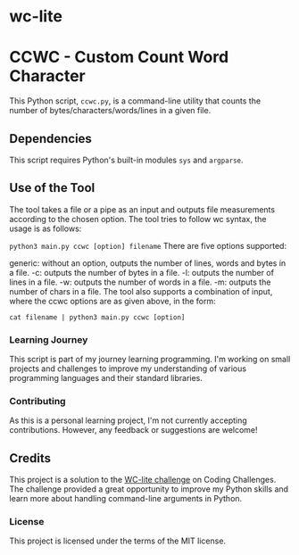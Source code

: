 # wc-lite

# CCWC - Custom Count Word Character
This Python script, `ccwc.py`, is a command-line utility that counts the number of bytes/characters/words/lines in a given file. 

## Dependencies
This script requires Python's built-in modules `sys` and `argparse`.

## Use of the Tool

The tool takes a file or a pipe as an input and outputs file measurements according to the chosen option.
The tool tries to follow wc syntax, the usage is as follows:

```python3 main.py ccwc [option] filename```
There are five options supported:

generic: without an option, outputs the number of lines, words and bytes in a file.
-c: outputs the number of bytes in a file.
-l: outputs the number of lines in a file.
-w: outputs the number of words in a file.
-m: outputs the number of chars in a file.
The tool also supports a combination of input, where the ccwc options are as given above, in the form:

```cat filename | python3 main.py ccwc [option]```

### Learning Journey
This script is part of my journey learning programming. I'm working on small projects and challenges to improve my understanding of various programming languages and their standard libraries.

### Contributing
As this is a personal learning project, I'm not currently accepting contributions. However, any feedback or suggestions are welcome!

## Credits

This project is a solution to the [WC-lite challenge](https://codingchallenges.fyi/challenges/challenge-wc) on Coding Challenges. The challenge provided a great opportunity to improve my Python skills and learn more about handling command-line arguments in Python.

### License
This project is licensed under the terms of the MIT license.

